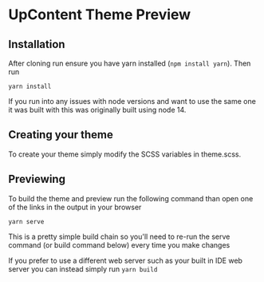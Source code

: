 # UpContent Theme Preview

## Installation
After cloning run ensure you have yarn installed (`npm install yarn`). Then run
```shell
yarn install
```
If you run into any issues with node versions and want to use the same one it was built with this was originally built using node 14.

## Creating your theme
To create your theme simply modify the SCSS variables in theme.scss.

## Previewing
To build the theme and preview run the following command than open one of the links in the output in your browser 
```shell
yarn serve
```

This is a pretty simple build chain so you'll need to re-run the serve command (or build command below) every time you make changes

If you prefer to use a different web server such as your built in IDE web server you can instead simply run `yarn build`